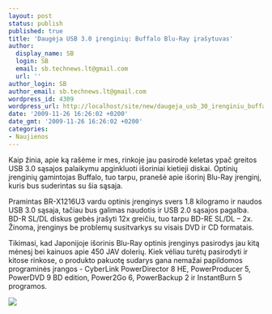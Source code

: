 ```yaml
---
layout: post
status: publish
published: true
title: 'Daugėja USB 3.0 įrenginių: Buffalo Blu-Ray įrašytuvas'
author:
  display_name: SB
  login: SB
  email: sb.technews.lt@gmail.com
  url: ''
author_login: SB
author_email: sb.technews.lt@gmail.com
wordpress_id: 4309
wordpress_url: http://localhost/site/new/daugeja_usb_30_irenginiu_buffalo_bluray_optinis_irenginys/
date: '2009-11-26 16:26:02 +0200'
date_gmt: '2009-11-26 16:26:02 +0200'
categories:
- Naujienos
---
```

<p>Kaip žinia, apie ką rašėme ir mes, rinkoje jau pasirodė keletas ypač greitos USB 3.0 sąsajos palaikymu apginkluoti išoriniai kietieji diskai. Optinių įrenginių gamintojas Buffalo, tuo tarpu, pranešė apie išorinį Blu-Ray įrenginį, kuris bus suderintas su šia sąsaja.</p>
<p>Pramintas BR-X1216U3 vardu optinis įrenginys svers 1.8 kilogramo ir naudos USB 3.0 sąsaja, tačiau bus galimas naudotis ir USB 2.0 sąsajos pagalba. BD-R SL/DL diskus gebės įrašyti 12x greičiu, tuo tarpu BD-RE SL/DL – 2x. Žinoma, įrenginys be problemų susitvarkys su visais DVD ir CD formatais.</p>
<p>Tikimasi, kad Japonijoje išorinis Blu-Ray optinis įrenginys pasirodys jau kitą mėnesį bei kainuos apie 450 JAV dolerių. Kiek vėliau turėtų pasirodyti ir kitose rinkose, o produkto pakuotę sudarys gana nemažai papildomos programinės įrangos - CyberLink PowerDirector 8 HE, PowerProducer 5, PowerDVD 9 BD edition, Power2Go 6, PowerBackup 2 ir InstantBurn 5 programos.</p>
<p><img src="http://www.tcmagazine.com/images/news/Hardware/Buffalo/Buffalo_BR-X1216U3_01.jpg" /></p>
